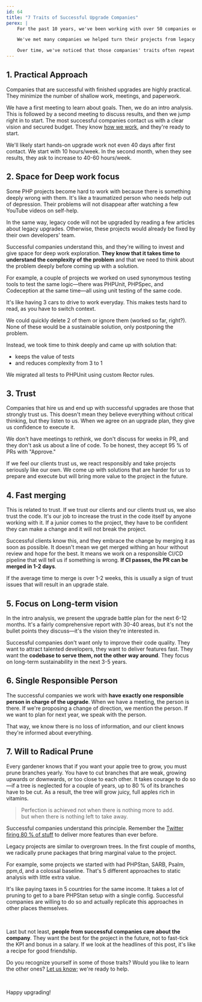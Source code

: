 ```yaml
---
id: 64
title: "7 Traits of Successful Upgrade Companies"
perex: |
    For the past 10 years, we've been working with over 50 companies on legacy PHP upgrades. We've already written about our approach and technical process of upgrades.

    We've met many companies we helped turn their projects from legacy projects that were hard to work with to code that is full of joy, safety, and smoothness.

    Over time, we've noticed that those companies' traits often repeat and are shared with other similar companies. We'd like to share these observations so you can mimic them for your company and make your upgrade project successful.
---
```


## 1. Practical Approach

Companies that are successful with finished upgrades are highly practical. They minimize the number of shallow work, meetings, and paperwork.

We have a first meeting to learn about goals. Then, we do an intro analysis. This is followed by a second meeting to discuss results, and then we jump right in to start. The most successful companies contact us with a clear vision and secured budget. They know [how we work](https://getrector.com/hire-team#process), and they're ready to start.

We'll likely start hands-on upgrade work not even 40 days after first contact. We start with 10 hours/week. In the second month, when they see results, they ask to increase to 40-60 hours/week.

## 2. Space for Deep work focus

Some PHP projects become hard to work with because there is something deeply wrong with them. It's like a traumatized person who needs help out of depression. Their problems will not disappear after watching a few YouTube videos on self-help.

In the same way, legacy code will not be upgraded by reading a few articles about legacy upgrades. Otherwise, these projects would already be fixed by their own developers' team.

Successful companies understand this, and they're willing to invest and give space for deep work exploration. **They know that it takes time to understand the complexity of the problem** and that we need to think about the problem deeply before coming up with a solution.

For example, a couple of projects we worked on used synonymous testing tools to test the same logic—there was PHPUnit, PHPSpec, and Codeception at the same time—all using unit testing of the same code.

It's like having 3 cars to drive to work everyday. This makes tests hard to read, as you have to switch context.

We could quickly delete 2 of them or ignore them (worked so far, right?). None of these would be a sustainable solution, only postponing the problem.

Instead, we took time to think deeply and came up with solution that:

 * keeps the value of tests
 * and reduces complexity from 3 to 1

We migrated all tests to PHPUnit using custom Rector rules.

## 3. Trust

Companies that hire us and end up with successful upgrades are those that strongly trust us. This doesn't mean they believe everything without critical thinking, but they listen to us. When we agree on an upgrade plan, they give us confidence to execute it.

We don't have meetings to rethink, we don't discuss for weeks in PR, and they don't ask us about a line of code. To be honest, they accept 95 % of PRs with "Approve."

If we feel our clients trust us, we react responsibly and take projects seriously like our own. We come up with solutions that are harder for us to prepare and execute but will bring more value to the project in the future.

## 4. Fast merging

This is related to trust. If we trust our clients and our clients trust us, we also trust the code. It's our job to increase the trust in the code itself by anyone working with it. If a junior comes to the project, they have to be confident they can make a change and it will not break the project.

Successful clients know this, and they embrace the change by merging it as soon as possible. It doesn't mean we get merged withing an hour without review and hope for the best. It means we work on a responsible CI/CD pipeline that will tell us if something is wrong. **If CI passes, the PR can be merged in 1-2 days**.

If the average time to merge is over 1-2 weeks, this is usually a sign of trust issues that will result in an upgrade stale.

## 5. Focus on Long-term vision

In the intro analysis, we present the upgrade battle plan for the next 6-12 months. It's a fairly comprehensive report with 30-40 areas, but it's not the bullet points they discuss—it's the vision they're interested in.

Successful companies don't want only to improve their code quality. They want to attract talented developers, they want to deliver features fast. They want the **codebase to serve them, not the other way around**. They focus on long-term sustainability in the next 3-5 years.

## 6. Single Responsible Person

The successful companies we work with **have exactly one responsible person in charge of the upgrade**. When we have a meeting, the person is there. If we're proposing a change of direction, we mention the person. If we want to plan for next year, we speak with the person.

That way, we know there is no loss of information, and our client knows they're informed about everything.

## 7. Will to Radical Prune

Every gardener knows that if you want your apple tree to grow, you must prune branches yearly. You have to cut branches that are weak, growing upwards or downwards, or too close to each other. It takes courage to do so—if a tree is neglected for a couple of years, up to 80 % of its branches have to be cut. As a result, the tree will grow juicy, full apples rich in vitamins.

<blockquote class="blockquote mt-5 mb-5">
    Perfection is achieved not when there is nothing more to add. <br>
    but when there is nothing left to take away.
</blockquote>

Successful companies understand this principle. Remember the [Twitter firing 80 % of stuff](https://edition.cnn.com/2023/04/12/tech/elon-musk-bbc-interview-twitter-intl-hnk/index.html) to deliver more features than ever before.

 Legacy projects are similar to overgrown trees. In the first couple of months, we radically prune packages that bring marginal value to the project.

 For example, some projects we started with had PHPStan, SARB, Psalm, ppm,d, and a colossal baseline. That's 5 different approaches to static analysis with little extra value.

 It's like paying taxes in 5 countries for the same income. It takes a lot of pruning to get to a bare PHPStan setup with a single config. Successful companies are willing to do so and actually replicate this approaches in other places themselves.

<br>

Last but not least, **people from successful companies care about the company**. They want the best for the project in the future, not to fast-tick the KPI and bonus in a salary. If we look at the headlines of this post, it's like a recipe for good friendship.

Do you recognize yourself in some of those traits? Would you like to learn the other ones? [Let us know](https://getrector.com/contact); we're ready to help.

<br>

Happy upgrading!
